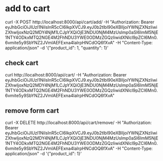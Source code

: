 # add to cart
curl -X POST http://localhost:8000/api/cart/add/ -H "Authorization: Bearer eyJhbGciOiJIUzI1NiIsInR5cCI6IkpXVCJ9.eyJ0b2tlbl90eXBlIjoiYWNjZXNzIiwiZXhwIjoxNzQ2MDY4NjM1LCJpYXQiOjE3NDU0NjM4MzUsImp0aSI6ImM5NjE1NTY4ODkxMTQ2NGE4M2FhNDU3YWE0ODMzZGQzIiwidXNlcl9pZCI6Mn0.6vmite5y9SbYNZ2JVmlAEFExna4lalrpHNCdOQ6fXvA" -H "Content-Type: application/json" -d '{"product_id": 1, "quantity": 1}'

## check cart
curl http://localhost:8000/api/cart/ -H "Authorization: Bearer eyJhbGciOiJIUzI1NiIsInR5cCI6IkpXVCJ9.eyJ0b2tlbl90eXBlIjoiYWNjZXNzIiwiZXhwIjoxNzQ2MDY4NjM1LCJpYXQiOjE3NDU0NjM4MzUsImp0aSI6ImM5NjE1NTY4ODkxMTQ2NGE4M2FhNDU3YWE0ODMzZGQzIiwidXNlcl9pZCI6Mn0.6vmite5y9SbYNZ2JVmlAEFExna4lalrpHNCdOQ6fXvA"

## remove form cart
curl -X DELETE http://localhost:8000/api/cart/remove/ -H "Authorization: Bearer eyJhbGciOiJIUzI1NiIsInR5cCI6IkpXVCJ9.eyJ0b2tlbl90eXBlIjoiYWNjZXNzIiwiZXhwIjoxNzQ2MDY4NjM1LCJpYXQiOjE3NDU0NjM4MzUsImp0aSI6ImM5NjE1NTY4ODkxMTQ2NGE4M2FhNDU3YWE0ODMzZGQzIiwidXNlcl9pZCI6Mn0.6vmite5y9SbYNZ2JVmlAEFExna4lalrpHNCdOQ6fXvA" -H "Content-Type: application/json" -d '{"product_id": 1}'